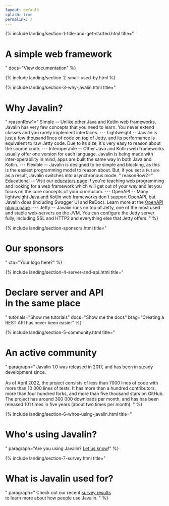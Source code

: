 ```yaml
---
layout: default
splash: true
permalink: /
---
```


<style>{% include landing.css %}</style>

{% include landing/section-1-title-and-get-started.html
    title="<h1>A simple web framework</h1>"
    docs="View documentation"
%}

{% include landing/section-2-small-used-by.html %}

{% include landing/section-3-why-javalin.html
    title="<h1>Why Javalin?</h1>"
    reasonRow1="
        Simple -- Unlike other Java and Kotlin web frameworks, Javalin has very few concepts that you need to learn.
        You never extend classes and you rarely implement interfaces.
        ---
        Lightweight -- Javalin is just a few thousand lines of code on top of Jetty, and
        its performance is equivalent to raw Jetty code. Due to its size, it's
        very easy to reason about the source code.
        ---
        Interoperable -- Other Java and Kotlin web frameworks usually offer one version for each language.
        Javalin is being made with inter-operability in mind, apps are built the same way in both Java and Kotlin.
        ---
        Flexible -- Javalin is designed to be simple and blocking, as this is the easiest programming model to reason about.
        But, if you set a <code>Future</code> as a result, Javalin switches into asynchronous mode.
    "
    reasonRow2="
        Educational -- Visit our <a href='/for-educators'>educators page</a> if you're teaching web programming
        and looking for a web framework which will get out of your way and let you focus on the
        core concepts of your curriculum.
        ---
        OpenAPI -- Many lightweight Java and Kotlin web frameworks don't support OpenAPI, but Javalin does
        (including Swagger UI and ReDoc). Learn more at the <a href='/plugins/openapi'>OpenAPI plugin page</a>.
        ---
        Jetty -- Javalin runs on top of Jetty, one of the most used and stable web-servers on the JVM.
        You can configure the Jetty server fully, including SSL and HTTP2 and everything else
        that Jetty offers.
    "
%}

{% include landing/section-sponsors.html
    title="<h1>Our sponsors</h1>"
    cta="Your logo here?"
%}

{% include landing/section-4-server-and-api.html
    title="<h1>Declare server and API<br> in the same place</h1>"
    tutorials="Show me tutorials"
    docs="Show me the docs"
    brag="Creating a REST API has never been easier"
%}

{% include landing/section-5-community.html
    title="<h1>An active community</h1>"
    paragraph="
        Javalin 1.0 was released in 2017, and has been in steady development since.<br><br>
        As of April 2022, the project consists of less than 7000 lines of code with more than 10 000 lines of tests.
        It has more than a hundred contributors, more than four hundred forks, and more than five thousand stars on GitHub.
        The project has around 300 000 downloads per month, and has has been released 101 times in five years
        (about two times per month).
    "
%}

{% include landing/section-6-whos-using-javalin.html
    title="<h1 id='whos-using-javalin'>Who's using Javalin?</h1>"
    paragraph="Are you using Javalin? <a href='https://github.com/javalin/javalin.github.io/issues/18'>Let us know</a>!"
%}

{% include landing/section-7-survey.html
    title="<h1>What is Javalin used for?</h1>"
    paragraph="
        Check out our recent <a href='/blog/javalin-user-survey-2021'>survey results</a><br>
        to learn more about how people use Javalin.
    "
%}
